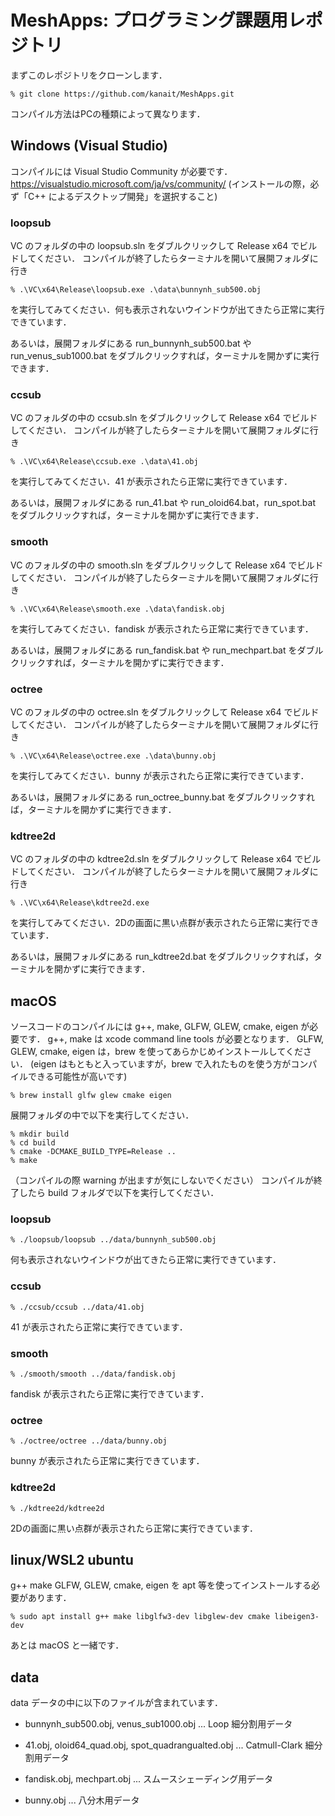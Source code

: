 # MeshApps: プログラミング課題用レポジトリ

まずこのレポジトリをクローンします．
```
% git clone https://github.com/kanait/MeshApps.git
```

コンパイル方法はPCの種類によって異なります．

## Windows (Visual Studio)

コンパイルには Visual Studio Community が必要です．
https://visualstudio.microsoft.com/ja/vs/community/
(インストールの際，必ず「C++ によるデスクトップ開発」を選択すること)

### loopsub

VC のフォルダの中の loopsub.sln をダブルクリックして Release x64 でビルドしてください．
コンパイルが終了したらターミナルを開いて展開フォルダに行き
```
% .\VC\x64\Release\loopsub.exe .\data\bunnynh_sub500.obj
```
を実行してみてください．何も表示されないウインドウが出てきたら正常に実行できています．

あるいは，展開フォルダにある run_bunnynh_sub500.bat や run_venus_sub1000.bat をダブルクリックすれば，ターミナルを開かずに実行できます．

### ccsub

VC のフォルダの中の ccsub.sln をダブルクリックして Release x64 でビルドしてください．
コンパイルが終了したらターミナルを開いて展開フォルダに行き
```
% .\VC\x64\Release\ccsub.exe .\data\41.obj
```
を実行してみてください．41 が表示されたら正常に実行できています．

あるいは，展開フォルダにある run_41.bat や run_oloid64.bat，run_spot.bat をダブルクリックすれば，ターミナルを開かずに実行できます．

### smooth

VC のフォルダの中の smooth.sln をダブルクリックして Release x64 でビルドしてください．
コンパイルが終了したらターミナルを開いて展開フォルダに行き
```
% .\VC\x64\Release\smooth.exe .\data\fandisk.obj
```
を実行してみてください．fandisk が表示されたら正常に実行できています．

あるいは，展開フォルダにある run_fandisk.bat や run_mechpart.bat をダブルクリックすれば，ターミナルを開かずに実行できます．

### octree

VC のフォルダの中の octree.sln をダブルクリックして Release x64 でビルドしてください．
コンパイルが終了したらターミナルを開いて展開フォルダに行き
```
% .\VC\x64\Release\octree.exe .\data\bunny.obj
```
を実行してみてください．bunny が表示されたら正常に実行できています．

あるいは，展開フォルダにある run_octree_bunny.bat をダブルクリックすれば，ターミナルを開かずに実行できます．

### kdtree2d

VC のフォルダの中の kdtree2d.sln をダブルクリックして Release x64 でビルドしてください．
コンパイルが終了したらターミナルを開いて展開フォルダに行き
```
% .\VC\x64\Release\kdtree2d.exe
```
を実行してみてください．2Dの画面に黒い点群が表示されたら正常に実行できています．

あるいは，展開フォルダにある run_kdtree2d.bat をダブルクリックすれば，ターミナルを開かずに実行できます．

## macOS

ソースコードのコンパイルには g++, make, GLFW, GLEW, cmake, eigen が必要です．
g++, make は xcode command line tools が必要となります．
GLFW, GLEW, cmake, eigen は，brew を使ってあらかじめインストールしてください．
(eigen はもともと入っていますが，brew で入れたものを使う方がコンパイルできる可能性が高いです)
```
% brew install glfw glew cmake eigen
```
展開フォルダの中で以下を実行してください．
```
% mkdir build
% cd build
% cmake -DCMAKE_BUILD_TYPE=Release ..
% make
```
（コンパイルの際 warning が出ますが気にしないでください）
コンパイルが終了したら build フォルダで以下を実行してください．

### loopsub

```
% ./loopsub/loopsub ../data/bunnynh_sub500.obj
```
何も表示されないウインドウが出てきたら正常に実行できています．

### ccsub

```
% ./ccsub/ccsub ../data/41.obj
```
41 が表示されたら正常に実行できています．

### smooth

```
% ./smooth/smooth ../data/fandisk.obj
```
fandisk が表示されたら正常に実行できています．

### octree

```
% ./octree/octree ../data/bunny.obj
```
bunny が表示されたら正常に実行できています．

### kdtree2d

```
% ./kdtree2d/kdtree2d
```
2Dの画面に黒い点群が表示されたら正常に実行できています．

## linux/WSL2 ubuntu

g++ make GLFW, GLEW, cmake, eigen を apt 等を使ってインストールする必要があります．
```
% sudo apt install g++ make libglfw3-dev libglew-dev cmake libeigen3-dev
```
あとは macOS と一緒です．

## data

data データの中に以下のファイルが含まれています．

- bunnynh_sub500.obj, venus_sub1000.obj ... Loop 細分割用データ

- 41.obj, oloid64_quad.obj, spot_quadrangualted.obj ... Catmull-Clark 細分割用データ

- fandisk.obj, mechpart.obj ... スムースシェーディング用データ

- bunny.obj ... 八分木用データ
